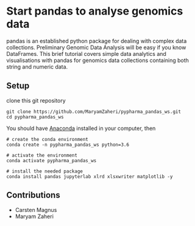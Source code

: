 # Start pandas to analyse genomics data 

pandas is an established python package for dealing with complex data collections. Preliminary Genomic Data Analysis will be easy if you know DataFrames. This brief tutorial covers simple data analytics and visualisations with pandas for genomics data collections containing both string and numeric data. 

## Setup

clone this git repository  
```
git clone https://github.com/MaryamZaheri/pypharma_pandas_ws.git
cd pypharma_pandas_ws 
```
You should have [Anaconda](https://docs.anaconda.com/anaconda/install/) installed in your computer, then   

```
# create the conda environment
conda create -n pypharma_pandas_ws python=3.6

# activate the environment
conda activate pypharma_pandas_ws

# install the needed package 
conda install pandas jupyterlab xlrd xlsxwriter matplotlib -y
```

## Contributions
* Carsten Magnus
* Maryam Zaheri
